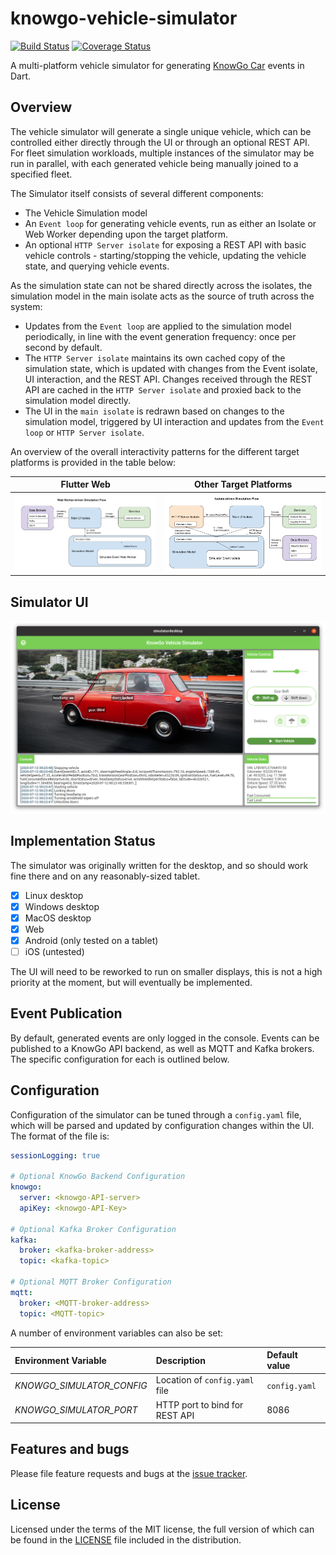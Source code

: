 # knowgo-vehicle-simulator

[![Build Status](https://travis-ci.com/knowgoio/knowgo-vehicle-simulator.svg?branch=master)](https://travis-ci.com/knowgoio/knowgo-vehicle-simulator)
[![Coverage Status](https://coveralls.io/repos/github/knowgoio/knowgo-vehicle-simulator/badge.svg?branch=master)](https://coveralls.io/github/knowgoio/knowgo-vehicle-simulator?branch=master)

A multi-platform vehicle simulator for generating [KnowGo Car] events in Dart.

[KnowGo Car]: https://knowgo.io

## Overview

The vehicle simulator will generate a single unique vehicle, which can
be controlled either directly through the UI or through an optional REST
API. For fleet simulation workloads, multiple instances of the simulator
may be run in parallel, with each generated vehicle being manually
joined to a specified fleet.

The Simulator itself consists of several different components:
- The Vehicle Simulation model
- An `Event loop` for generating vehicle events, run as either
  an Isolate or Web Worker depending upon the target platform.
- An optional `HTTP Server isolate` for exposing a REST API with basic
  vehicle controls - starting/stopping the vehicle, updating the
  vehicle state, and querying vehicle events.

As the simulation state can not be shared directly across the isolates,
the simulation model in the main isolate acts as the source of truth
across the system:
- Updates from the `Event loop` are applied to the simulation model
  periodically, in line with the event generation frequency: once
  per second by default.
- The `HTTP Server isolate` maintains its own cached copy of the
  simulation state, which is updated with changes from the Event
  isolate, UI interaction, and the REST API. Changes received through
  the REST API are cached in the `HTTP Server isolate` and proxied back
  to the simulation model directly.
- The UI in the `main isolate` is redrawn based on changes to the
  simulation model, triggered by UI interaction and updates from the
  `Event loop` or `HTTP Server isolate`.

An overview of the overall interactivity patterns for the different
target platforms is provided in the table below:

Flutter Web                       | Other Target Platforms
:--------------------------------:|:----------------------------------:
![Web Worker-driven Simulation Flow](overview-web.png) | ![Isolate-driven Simulation Flow](overview.png)

## Simulator UI

![KnowGo Vehicle Simulator Screenshot](simulator.png)

## Implementation Status

The simulator was originally written for the desktop, and so should
work fine there and on any reasonably-sized tablet.

- [x] Linux desktop
- [x] Windows desktop
- [x] MacOS desktop
- [x] Web
- [x] Android (only tested on a tablet)
- [ ] iOS (untested)

The UI will need to be reworked to run on smaller displays, this is not
a high priority at the moment, but will eventually be implemented.

## Event Publication

By default, generated events are only logged in the console. Events can
be published to a KnowGo API backend, as well as MQTT and Kafka brokers.
The specific configuration for each is outlined below.

## Configuration

Configuration of the simulator can be tuned through a `config.yaml` file,
which will be parsed and updated by configuration changes within the UI.
The format of the file is:

```yaml
sessionLogging: true

# Optional KnowGo Backend Configuration
knowgo:
  server: <knowgo-API-server>
  apiKey: <knowgo-API-Key>

# Optional Kafka Broker Configuration
kafka:
  broker: <kafka-broker-address>
  topic: <kafka-topic>

# Optional MQTT Broker Configuration
mqtt:
  broker: <MQTT-broker-address>
  topic: <MQTT-topic>
```

A number of environment variables can also be set:

Environment Variable | Description | Default value
:-------------------|:-----------|:-------------
*KNOWGO_SIMULATOR_CONFIG* | Location of `config.yaml` file | `config.yaml`
*KNOWGO_SIMULATOR_PORT* | HTTP port to bind for REST API | 8086

## Features and bugs

Please file feature requests and bugs at the [issue tracker][tracker].

[tracker]: https://github.com/knowgoio/knowgo-vehicle-simulator/issues

## License

Licensed under the terms of the MIT license, the full version of which
can be found in the [LICENSE][license] file included in the distribution.

[license]: https://raw.githubusercontent.com/knowgoio/knowgo-vehicle-simulator/master/LICENSE
